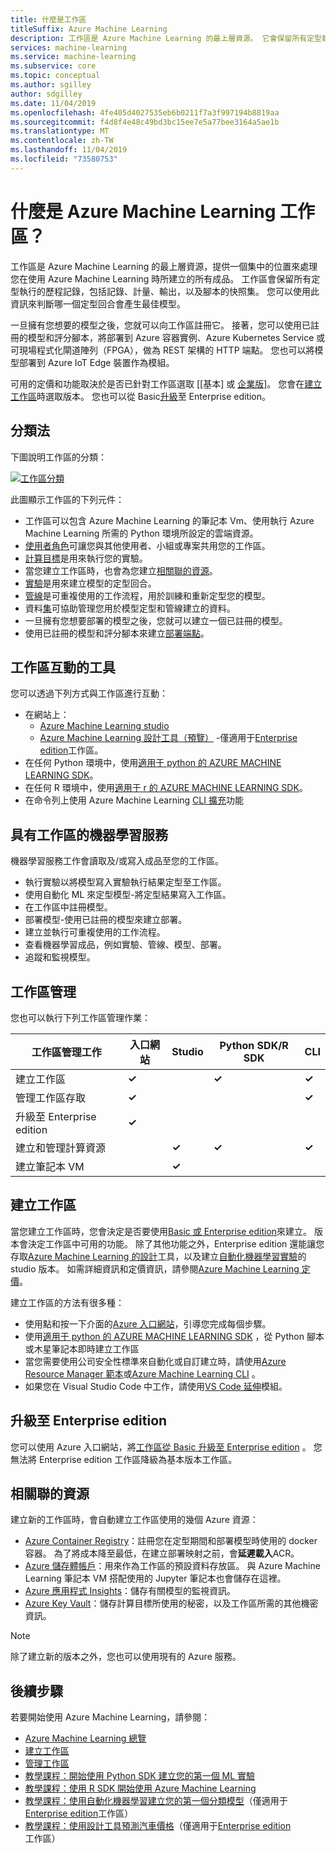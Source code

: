 ```yaml
---
title: 什麼是工作區
titleSuffix: Azure Machine Learning
description: 工作區是 Azure Machine Learning 的最上層資源。 它會保留所有定型執行的歷程記錄，包括記錄、計量、輸出，以及腳本的快照集。 您可以使用此資訊來判斷哪一個定型回合會產生最佳模型
services: machine-learning
ms.service: machine-learning
ms.subservice: core
ms.topic: conceptual
ms.author: sgilley
author: sdgilley
ms.date: 11/04/2019
ms.openlocfilehash: 4fe405d4027535eb6b0211f7a3f997194b8819aa
ms.sourcegitcommit: f4d8f4e48c49bd3bc15ee7e5a77bee3164a5ae1b
ms.translationtype: MT
ms.contentlocale: zh-TW
ms.lasthandoff: 11/04/2019
ms.locfileid: "73580753"
---
```

# <a name="what-is-an-azure-machine-learning-workspace"></a>什麼是 Azure Machine Learning 工作區？

工作區是 Azure Machine Learning 的最上層資源，提供一個集中的位置來處理您在使用 Azure Machine Learning 時所建立的所有成品。  工作區會保留所有定型執行的歷程記錄，包括記錄、計量、輸出，以及腳本的快照集。 您可以使用此資訊來判斷哪一個定型回合會產生最佳模型。  

一旦擁有您想要的模型之後，您就可以向工作區註冊它。 接著，您可以使用已註冊的模型和評分腳本，將部署到 Azure 容器實例、Azure Kubernetes Service 或可現場程式化閘道陣列（FPGA），做為 REST 架構的 HTTP 端點。 您也可以將模型部署到 Azure IoT Edge 裝置作為模組。

可用的定價和功能取決於是否已針對工作區選取 [[基本] 或 [企業版](overview-what-is-azure-ml.md#sku)]。 您會在[建立工作區](#create-workspace)時選取版本。  您也可以從 Basic[升級](#upgrade)至 Enterprise edition。

## <a name="taxonomy"></a>分類法 

下圖說明工作區的分類：

[![工作區分類](./media/concept-azure-machine-learning-architecture/azure-machine-learning-taxonomy.png)](./media/concept-azure-machine-learning-architecture/azure-machine-learning-taxonomy.png#lightbox)

此圖顯示工作區的下列元件：

+ 工作區可以包含 Azure Machine Learning 的筆記本 Vm、使用執行 Azure Machine Learning 所需的 Python 環境所設定的雲端資源。
+ [使用者角色](how-to-assign-roles.md)可讓您與其他使用者、小組或專案共用您的工作區。
+ [計算目標](concept-azure-machine-learning-architecture.md#compute-targets)是用來執行您的實驗。
+ 當您建立工作區時，也會為您建立[相關聯的資源](#resources)。
+ [實驗](concept-azure-machine-learning-architecture.md#experiments)是用來建立模型的定型回合。  
+ [管線](concept-azure-machine-learning-architecture.md#ml-pipelines)是可重複使用的工作流程，用於訓練和重新定型您的模型。
+ 資料[集](concept-azure-machine-learning-architecture.md#datasets-and-datastores)可協助管理您用於模型定型和管線建立的資料。
+ 一旦擁有您想要部署的模型之後，您就可以建立一個已註冊的模型。
+ 使用已註冊的模型和評分腳本來建立[部署端點](concept-azure-machine-learning-architecture.md#endpoints)。

## <a name="tools-for-workspace-interaction"></a>工作區互動的工具

您可以透過下列方式與工作區進行互動：

+ 在網站上：
    + [Azure Machine Learning studio](https://ml.azure.com) 
    + [Azure Machine Learning 設計工具（預覽）](concept-designer.md) -僅適用于[Enterprise edition](overview-what-is-azure-ml.md#sku)工作區。
+ 在任何 Python 環境中，使用[適用于 python 的 AZURE MACHINE LEARNING SDK](https://docs.microsoft.com/python/api/overview/azure/ml/intro?view=azure-ml-py)。
+ 在任何 R 環境中，使用[適用于 r 的 AZURE MACHINE LEARNING SDK](https://azure.github.io/azureml-sdk-for-r/reference/index.html)。
+ 在命令列上使用 Azure Machine Learning [CLI 擴充](https://docs.microsoft.com/azure/machine-learning/service/reference-azure-machine-learning-cli)功能

## <a name="machine-learning-with-a-workspace"></a>具有工作區的機器學習服務

機器學習服務工作會讀取及/或寫入成品至您的工作區。

+ 執行實驗以將模型寫入實驗執行結果定型至工作區。
+ 使用自動化 ML 來定型模型-將定型結果寫入工作區。
+ 在工作區中註冊模型。
+ 部署模型-使用已註冊的模型來建立部署。
+ 建立並執行可重複使用的工作流程。
+ 查看機器學習成品，例如實驗、管線、模型、部署。
+ 追蹤和監視模型。

## <a name="workspace-management"></a>工作區管理

您也可以執行下列工作區管理作業：

| 工作區管理工作   | 入口網站              | Studio | Python SDK/R SDK       | CLI        |
|---------------------------|---------|---------|------------|------------|
| 建立工作區        | **&check;**     | | **&check;** | **&check;** |
| 管理工作區存取    | **&check;**   || |  **&check;**    |
| 升級至 Enterprise edition    | **&check;** |  | |     |
| 建立和管理計算資源    |   | **&check;** | **&check;** |  **&check;**   |
| 建立筆記本 VM |   | **&check;** | |     |


## <a name='create-workspace'></a>建立工作區

當您建立工作區時，您會決定是否要使用[Basic 或 Enterprise edition](overview-what-is-azure-ml.md#sku)來建立。 版本會決定工作區中可用的功能。 除了其他功能之外，Enterprise edition 還能讓您存取[Azure Machine Learning 的設計](concept-designer.md)工具，以及建立[自動化機器學習實驗](tutorial-first-experiment-automated-ml.md)的 studio 版本。  如需詳細資訊和定價資訊，請參閱[Azure Machine Learning 定價](https://azure.microsoft.com/pricing/details/machine-learning/)。

建立工作區的方法有很多種：  

* 使用點和按一下介面的[Azure 入口網站](how-to-manage-workspace.md)，引導您完成每個步驟。
* 使用[適用于 python 的 AZURE MACHINE LEARNING SDK](https://docs.microsoft.com/python/api/overview/azure/ml/intro?view=azure-ml-py#workspace) ，從 Python 腳本或木星筆記本即時建立工作區
* 當您需要使用公司安全性標準來自動化或自訂建立時，請使用[Azure Resource Manager 範本](how-to-create-workspace-template.md)或[Azure Machine Learning CLI](reference-azure-machine-learning-cli.md) 。
* 如果您在 Visual Studio Code 中工作，請使用[VS Code 延伸](how-to-vscode-tools.md#get-started-with-azure-machine-learning-for-visual-studio-code)模組。

## <a name="upgrade"></a>升級至 Enterprise edition

您可以使用 Azure 入口網站，將[工作區從 Basic 升級至 Enterprise edition](how-to-manage-workspace.md#upgrade) 。 您無法將 Enterprise edition 工作區降級為基本版本工作區。 

## <a name="resources"></a>相關聯的資源

建立新的工作區時，會自動建立工作區使用的幾個 Azure 資源：

+ [Azure Container Registry](https://azure.microsoft.com/services/container-registry/)：註冊您在定型期間和部署模型時使用的 docker 容器。 為了將成本降至最低，在建立部署映射之前，會**延遲載入**ACR。
+ [Azure 儲存體帳戶](https://azure.microsoft.com/services/storage/)：用來作為工作區的預設資料存放區。  與 Azure Machine Learning 筆記本 VM 搭配使用的 Jupyter 筆記本也會儲存在這裡。
+ [Azure 應用程式 Insights](https://azure.microsoft.com/services/application-insights/)：儲存有關模型的監視資訊。
+ [Azure Key Vault](https://azure.microsoft.com/services/key-vault/)：儲存計算目標所使用的秘密，以及工作區所需的其他機密資訊。

> [!NOTE]
> 除了建立新的版本之外，您也可以使用現有的 Azure 服務。

## <a name="next-steps"></a>後續步驟

若要開始使用 Azure Machine Learning，請參閱：

+ [Azure Machine Learning 總覽](overview-what-is-azure-ml.md)
+ [建立工作區](how-to-manage-workspace.md)
+ [管理工作區](how-to-manage-workspace.md)
+ [教學課程：開始使用 Python SDK 建立您的第一個 ML 實驗](tutorial-1st-experiment-sdk-setup.md)
+ [教學課程：使用 R SDK 開始使用 Azure Machine Learning]( tutorial-1st-r-experiment.md)
+ [教學課程：使用自動化機器學習建立您的第一個分類模型](tutorial-first-experiment-automated-ml.md)（僅適用于[Enterprise edition](overview-what-is-azure-ml.md#sku)工作區）
+ [教學課程：使用設計工具預測汽車價格](tutorial-designer-automobile-price-train-score.md)（僅適用于[Enterprise edition](overview-what-is-azure-ml.md#sku)工作區）
